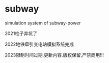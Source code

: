 # subway
simulation system of subway-power

2021柱子弃坑了

2022地铁牵引变电站模拟系统完成

2023限制时间过期,更新内容.版权保留,严禁商用!!!
